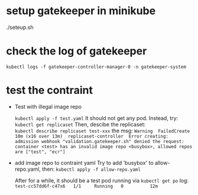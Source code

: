 # setup gatekeeper in minikube
./seteup.sh

# check the log of gatekeeper
`kubectl logs -f gatekeeper-controller-manager-0 -n gatekeeper-system`

# test the contraint
- Test with illegal image repo

    `kubectl apply -f test.yaml`
    It should not get any pod. Instead, try:   
        `kubectl get replicaset`
    Then, descibe the replicaset:    
        `kubectl describe replicaset test-xxx`
    the msg: 
`Warning  FailedCreate      10m (x16 over 13m)  replicaset-controller  Error creating: admission webhook "validation.gatekeeper.sh" denied the request: container <test> has an invalid image repo <busybox>, allowed repos are ["test", "ecr"]`


- add image repo to contraint yaml
  Try to add 'busybox' to allow-repo.yaml, then:
  `kubectl apply -f allow-repo.yaml`

   After for a while, it should be a test pod running via `kubectl get po`
   log:
   `
      test-cc57dd6f-c47x6   1/1     Running   0          12m
    `
